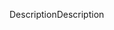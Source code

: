<span data-ttu-id="82930-101">Description</span><span class="sxs-lookup"><span data-stu-id="82930-101">Description</span></span>
